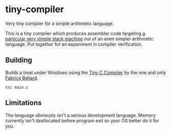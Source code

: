 # tiny-compiler
Very tiny compiler for a simple arithmetic language. 

This is a tiny compiler which produces assembler code targeting [a particular very simple stack machine](https://github.com/lambdacasserole/simple-stack-machine) out of an even simpler arithmetic language. Put together for an experiment in compiler verification.

## Building
Builds a treat under Windows using the [Tiny C Compiler](http://bellard.org/tcc/) by the one and only [Fabrice Bellard](https://en.wikipedia.org/wiki/Fabrice_Bellard). 

```
tcc main.c
```

## Limitations
The language obviously isn't a serious development language. Memory currently isn't deallocated before program exit so your OS better do it for you.
